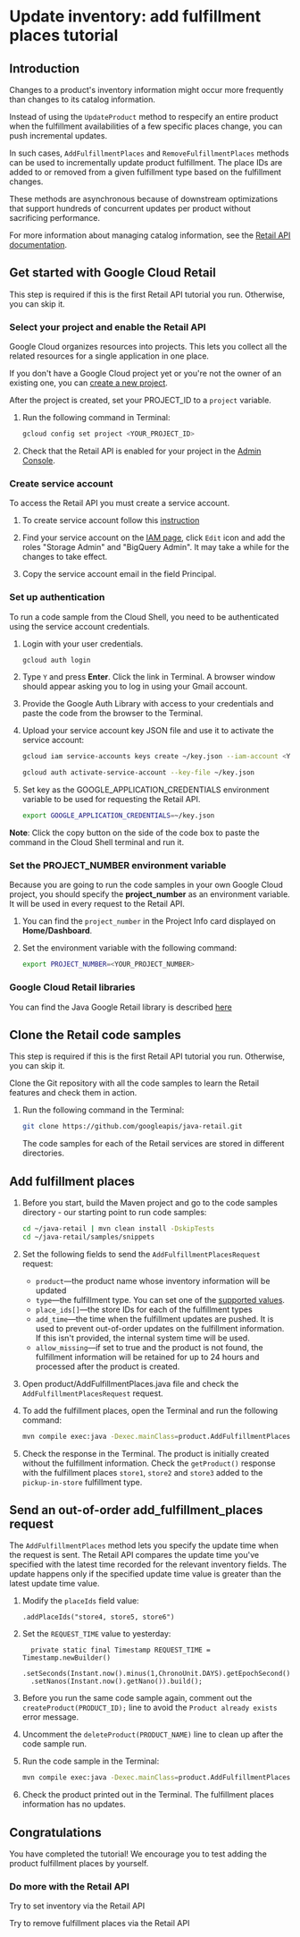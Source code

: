 <walkthrough-metadata>
  <meta name="title" content="Update inventory: add fulfillment places tutorial" />
  <meta name="description" content="Learn how to update inventory information by adding fulfillment places" />
  <meta name="component_id" content="593554" />
  <meta name="unlisted" content="true" />
  <meta name="keywords" content="retail, update inventory, add fulfillment places" />
</walkthrough-metadata>

# Update inventory: add fulfillment places tutorial

## Introduction

Changes to a product's inventory information might occur more frequently than changes to its catalog information.

Instead of using the `UpdateProduct` method to respecify an entire product when the fulfillment availabilities of a few specific places change, you can push incremental updates.

In such cases, `AddFulfillmentPlaces` and `RemoveFulfillmentPlaces` methods can be used to incrementally update product fulfillment. The place IDs are added to or removed from a given fulfillment type based on the fulfillment changes.

These methods are asynchronous because of downstream optimizations that support hundreds of concurrent updates per product without sacrificing performance.

For more information about managing catalog information, see the [Retail API documentation](https://cloud.google.com/retail/docs/inventory-updates#inventory-update-methods).

<walkthrough-tutorial-duration duration="5"></walkthrough-tutorial-duration>

## Get started with Google Cloud Retail

This step is required if this is the first Retail API tutorial you run.
Otherwise, you can skip it.

### Select your project and enable the Retail API

Google Cloud organizes resources into projects. This lets you
collect all the related resources for a single application in one place.

If you don't have a Google Cloud project yet or you're not the owner of an existing one, you can
[create a new project](https://console.cloud.google.com/projectcreate).

After the project is created, set your PROJECT_ID to a ```project``` variable.
1. Run the following command in Terminal:
    ```bash
    gcloud config set project <YOUR_PROJECT_ID>
    ```

1. Check that the Retail API is enabled for your project in the [Admin Console](https://console.cloud.google.com/ai/retail/).

### Create service account

To access the Retail API you must create a service account. 

1. To create service account follow this [instruction](https://cloud.google.com/retail/docs/setting-up#service-account)

1. Find your service account on the [IAM page](https://console.cloud.google.com/iam-admin/iam),
   click `Edit` icon and add the roles "Storage Admin" and "BigQuery Admin". It may take a while for the changes to take effect.

1. Copy the service account email in the field Principal.

### Set up authentication

To run a code sample from the Cloud Shell, you need to be authenticated using the service account credentials. 

1.  Login with your user credentials.

    ```bash
    gcloud auth login
    ```

1.  Type `Y` and press **Enter**. Click the link in Terminal. A browser window
    should appear asking you to log in using your Gmail account.

1.  Provide the Google Auth Library with access to your credentials and paste
    the code from the browser to the Terminal.

1.  Upload your service account key JSON file and use it to activate the service
    account:

    ```bash
    gcloud iam service-accounts keys create ~/key.json --iam-account <YOUR_SERVICE_ACCOUNT_EMAIL>
    ```

    ```bash
    gcloud auth activate-service-account --key-file ~/key.json
    ```

1.  Set key as the GOOGLE_APPLICATION_CREDENTIALS environment variable to be
    used for requesting the Retail API.

    ```bash
    export GOOGLE_APPLICATION_CREDENTIALS=~/key.json
    ```

**Note**: Click the copy button on the side of the code box to paste the command in the Cloud Shell terminal and run it.

### Set the PROJECT_NUMBER environment variable

Because you are going to run the code samples in your own Google Cloud project, you should specify the **project_number** as an environment variable. It will be used in every request to the Retail API.

1. You can find the ```project_number``` in the Project Info card displayed on **Home/Dashboard**.

1. Set the environment variable with the following command:
    ```bash
    export PROJECT_NUMBER=<YOUR_PROJECT_NUMBER>
    ```

### Google Cloud Retail libraries

You can find the Java Google Retail library is described [here](https://googleapis.dev/java/google-cloud-retail/latest/index.html)

## Clone the Retail code samples

This step is required if this is the first Retail API tutorial you run.
Otherwise, you can skip it.

Clone the Git repository with all the code samples to learn the Retail features and check them in action.

1. Run the following command in the Terminal:
    ```bash
    git clone https://github.com/googleapis/java-retail.git
    ```

    The code samples for each of the Retail services are stored in different directories.

## Add fulfillment places

1. Before you start, build the Maven project and go to the code samples directory - our starting point to run code samples:
   ```bash
   cd ~/java-retail | mvn clean install -DskipTests
   cd ~/java-retail/samples/snippets  
   ```

1. Set the following fields to send the `AddFulfillmentPlacesRequest` request:
    - `product`—the product name whose inventory information will be updated
    - `type`—the fulfillment type. You can set one of the [supported values](https://cloud.google.com/retail/docs/reference/rpc/google.cloud.retail.v2#addfulfillmentplacesrequest).
    - `place_ids[]`—the store IDs for each of the fulfillment types
    - `add_time`—the time when the fulfillment updates are pushed. It is used to prevent out-of-order updates on the fulfillment information. If this isn't provided, the internal system time will be used.
    - `allow_missing`—if set to true and the product is not found, the fulfillment information will be retained for up to 24 hours and processed after the product is created.

1. Open <walkthrough-editor-select-regex filePath="cloudshell_open/java-retail/samples/snippets/src/main/java/product/AddFulfillmentPlaces.java" regex="Add fulfillment request">product/AddFulfillmentPlaces.java</walkthrough-editor-select-regex> file and check the `AddFulfillmentPlacesRequest` request.

1. To add the fulfillment places, open the Terminal and run the following command:
    ```bash
    mvn compile exec:java -Dexec.mainClass=product.AddFulfillmentPlaces
    ```

1. Check the response in the Terminal. The product is initially created without the fulfillment information. Check the `getProduct()` response with the fulfillment places `store1`, `store2` and `store3` added to the `pickup-in-store` fulfillment type.

## Send an out-of-order add_fulfillment_places request

The `AddFulfillmentPlaces` method lets you specify the update time when the request is sent.
The Retail API compares the update time you've specified with the latest time recorded for the relevant inventory fields. The update happens only if the specified update time value is greater than the latest update time value.

1. Modify the <walkthrough-editor-select-regex filePath="cloudshell_open/java-retail/samples/snippets/src/main/java/product/AddFulfillmentPlaces.java" regex=".addPlaceIds\(">`placeIds`</walkthrough-editor-select-regex> field value:
    ```
    .addPlaceIds("store4, store5, store6")
    ```

1. Set the <walkthrough-editor-select-regex filePath="cloudshell_open/java-retail/samples/snippets/src/main/java/product/AddFulfillmentPlaces.java" regex="REQUEST_TIME =">`REQUEST_TIME`</walkthrough-editor-select-regex> value to yesterday:
    ```
      private static final Timestamp REQUEST_TIME = Timestamp.newBuilder()
      .setSeconds(Instant.now().minus(1,ChronoUnit.DAYS).getEpochSecond())
      .setNanos(Instant.now().getNano()).build();
    ```

1. Before you run the same code sample again, comment out the <walkthrough-editor-select-regex filePath="cloudshell_open/java-retail/samples/snippets/src/main/java/product/AddFulfillmentPlaces.java" regex=" createProduct\(PRODUCT_ID\)">` createProduct(PRODUCT_ID);`</walkthrough-editor-select-regex> line to avoid the `Product already exists` error message.

1. Uncomment the <walkthrough-editor-select-regex filePath="cloudshell_open/java-retail/samples/snippets/src/main/java/product/AddFulfillmentPlaces.java" regex="deleteProduct\(PRODUCT_NAME\)">`deleteProduct(PRODUCT_NAME)`</walkthrough-editor-select-regex> line to clean up after the code sample run.

1. Run the code sample in the Terminal:
    ```bash
    mvn compile exec:java -Dexec.mainClass=product.AddFulfillmentPlaces
    ```

1. Check the product printed out in the Terminal.  The fulfillment places information has no updates.

## Congratulations

<walkthrough-conclusion-trophy></walkthrough-conclusion-trophy>

You have completed the tutorial! We encourage you to test adding the product fulfillment places by yourself.

<walkthrough-inline-feedback></walkthrough-inline-feedback>

### Do more with the Retail API

<walkthrough-tutorial-card id="retail_api_v2_set_invenory_java" icon="LOGO_JAVA" title="Set inventory tutorial" keepPrevious=true>
Try to set inventory via the Retail API</walkthrough-tutorial-card>

<walkthrough-tutorial-card id="retail_api_v2_remove_fulfillment_places_java" icon="LOGO_JAVA" title="Removee fulfillment tutorial" keepPrevious=true>Try to remove fulfillment places via the Retail API</walkthrough-tutorial-card>


